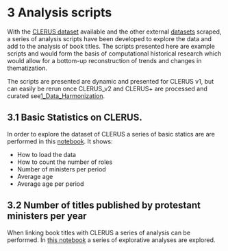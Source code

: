 # 3 Analysis scripts
With the [CLERUS dataset](../1_Data_Harmonization/README.md) available and the other external [datasets](../2_Linking_data/README.md) scraped, a series of analysis scripts have been developed to explore the data and add to the analysis of book titles. The scripts presented here are example scripts and would form the basis of computational historical research which would allow for a bottom-up reconstruction of trends and changes in thematization.

The scripts are presented are dynamic and presented for CLERUS v1, but can easily be rerun once CLERUS_v2 and CLERUS+ are processed and curated see[1_Data_Harmonization](../1_Data_Harmonization/README.md).


## 3.1 Basic Statistics on CLERUS. 
In order to explore the dataset of CLERUS a series of basic statics are are performed in this [notebook](3_1_basic_stats_clerus.ipynb). 
It shows:
- How to load the data
- How to count the number of roles
- Number of ministers per period
- Average age
- Average age per period

## 3.2 Number of titles published by protestant ministers per year
When linking book titles with CLERUS a series of analysis can be performed. In [this notebook](3_2_clerus_kb.ipynb) a series of explorative analyses are explored.